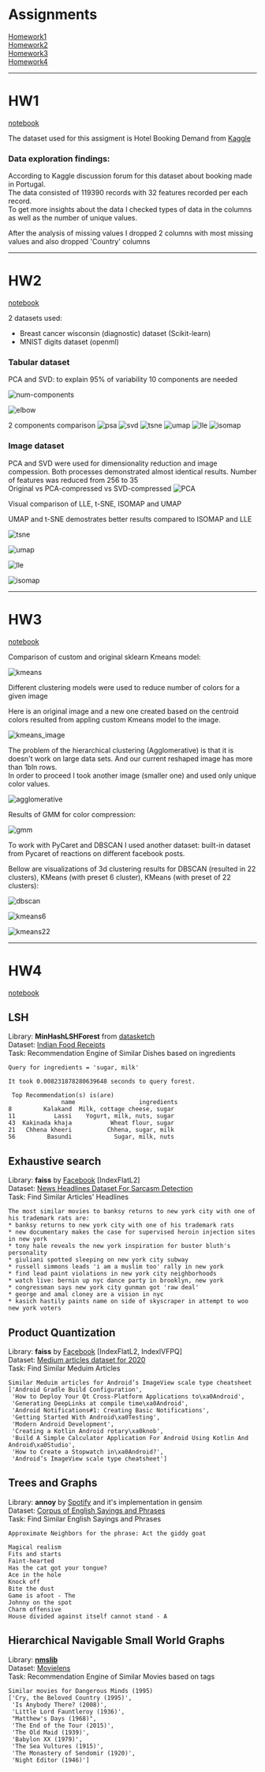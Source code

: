 # Assignments
[Homework1](#hw1) \
[Homework2](#hw2) \
[Homework3](#hw3) \
[Homework4](#hw4)

***
# HW1
[notebook](https://github.com/anastaszi/255_datamining/blob/main/HW1_AnastasiaZimina.ipynb)

The dataset used for this assigment is Hotel Booking Demand from [Kaggle](https://www.kaggle.com/jessemostipak/hotel-booking-demand/version/1)

### Data exploration findings: 

According to Kaggle discussion forum for this dataset about booking made in Portugal.\
The data consisted of 119390 records with 32 features recorded per each record. \
To get more insights about the data I checked types of data in the columns as well as the number of unique values. 

After the analysis of missing values I dropped 2 columns with most missing values and also dropped 'Country' columns

***
# HW2

[notebook](https://github.com/anastaszi/255_datamining/blob/main/HW2_Dimensionality_Reduction_Technics.ipynb)

2 datasets used: 
- Breast cancer wisconsin (diagnostic) dataset (Scikit-learn)
- MNIST digits dataset (openml)

### Tabular dataset

PCA and SVD: to explain 95% of variability 10 components are needed

![num-components](https://github.com/anastaszi/255_datamining/blob/main/img/num-components.png)

![elbow](https://github.com/anastaszi/255_datamining/blob/main/img/elbow.png)

2 components comparison
![psa](https://github.com/anastaszi/255_datamining/blob/main/img/pca.png)
![svd](https://github.com/anastaszi/255_datamining/blob/main/img/svd.png)
![tsne](https://github.com/anastaszi/255_datamining/blob/main/img/tsne.png)
![umap](https://github.com/anastaszi/255_datamining/blob/main/img/umap.png)
![lle](https://github.com/anastaszi/255_datamining/blob/main/img/lle.png)
![isomap](https://github.com/anastaszi/255_datamining/blob/main/img/isomap.png)


### Image dataset

PCA and SVD were used for dimensionality reduction and image compession. Both processes demonstrated almost identical results.
Number of features was reduced from 256  to 35 \
Original vs PCA-compressed vs SVD-compressed
![PCA](https://github.com/anastaszi/255_datamining/blob/main/img/img-pca.png)

Visual comparison of LLE, t-SNE, ISOMAP and UMAP

UMAP and t-SNE demostrates better results compared to ISOMAP and LLE

![tsne](https://github.com/anastaszi/255_datamining/blob/main/img/img-tsne.png)

![umap](https://github.com/anastaszi/255_datamining/blob/main/img/img-umap.png)

![lle](https://github.com/anastaszi/255_datamining/blob/main/img/img-lle.png)

![isomap](https://github.com/anastaszi/255_datamining/blob/main/img/img-isomap.png)

***
# HW3

[notebook](https://github.com/anastaszi/255_datamining/blob/main/HW3_Anastasia_Zimina.ipynb)

Comparison of custom and original sklearn Kmeans model: 

![kmeans](https://github.com/anastaszi/255_datamining/blob/main/img/hw3_kmeans.png)

Different clustering models were used to reduce number of colors for a given image 

Here is an original image and a new one created based on the centroid colors resulted from appling custom Kmeans model to the image.

![kmeans_image](https://github.com/anastaszi/255_datamining/blob/main/img/hw3_pic2.png)

The problem of the hierarchical clustering (Agglomerative) is that it is doesn't work on large data sets.
And our current reshaped image has more than 1bln rows. \
In order to proceed I took another image (smaller one) and used only unique color values.

![agglomerative](https://github.com/anastaszi/255_datamining/blob/main/img/hw3_pic1.png)

Results of GMM for color compression: 

![gmm](https://github.com/anastaszi/255_datamining/blob/main/img/hw3_pic3.jpg)

To work with PyCaret and DBSCAN I used another dataset: built-in dataset from Pycaret of reactions on different facebook posts.

Bellow are visualizations of 3d clustering results for DBSCAN (resulted in 22 clusters), KMeans (with preset 6 cluster), KMeans (with preset of 22 clusters):

![dbscan](https://github.com/anastaszi/255_datamining/blob/main/img/hw3_tsne_dbscan_pycaret.png)

![kmeans6](https://github.com/anastaszi/255_datamining/blob/main/img/hw3_tsne_kmeans_pycaret.png)

![kmeans22](https://github.com/anastaszi/255_datamining/blob/main/img/hw3_tsne_kmeans22_pycaret.png)

***
# HW4

[notebook](https://github.com/anastaszi/255_datamining/blob/main/HW4_Anastasia_Zimina.ipynb)

## LSH

Library: **MinHashLSHForest** from [datasketch](http://ekzhu.com/datasketch/lshforest.html) \
Dataset: [Indian Food Receipts](https://www.kaggle.com/nehaprabhavalkar/indian-food-101) \
Task: Recommendation Engine of Similar Dishes based on ingredients

```
Query for ingredients = 'sugar, milk'
```

```
It took 0.008231878280639648 seconds to query forest.

 Top Recommendation(s) is(are) 
               name                  ingredients
8         Kalakand  Milk, cottage cheese, sugar
11           Lassi    Yogurt, milk, nuts, sugar
43  Kakinada khaja           Wheat flour, sugar
21   Chhena kheeri          Chhena, sugar, milk
56         Basundi            Sugar, milk, nuts
```

## Exhaustive search

Library: **faiss** by [Facebook](https://github.com/facebookresearch/faiss) [IndexFlatL2] \
Dataset: [News Headlines Dataset For Sarcasm Detection](https://www.kaggle.com/rmisra/news-headlines-dataset-for-sarcasm-detection?select=Sarcasm_Headlines_Dataset_v2.json) \
Task: Find Similar Articles' Headlines

```
The most similar movies to banksy returns to new york city with one of his trademark rats are:
* banksy returns to new york city with one of his trademark rats
* new documentary makes the case for supervised heroin injection sites in new york
* tony hale reveals the new york inspiration for buster bluth's personality
* giuliani spotted sleeping on new york city subway
* russell simmons leads 'i am a muslim too' rally in new york
* find lead paint violations in new york city neighborhoods
* watch live: bernin up nyc dance party in brooklyn, new york
* congressman says new york city gunman got 'raw deal'
* george and amal cloney are a vision in nyc
* kasich hastily paints name on side of skyscraper in attempt to woo new york voters
```

## Product Quantization

Library: **faiss** by [Facebook](https://github.com/facebookresearch/faiss) [IndexFlatL2, IndexIVFPQ] \
Dataset: [Medium articles dataset for 2020](https://www.kaggle.com/shlokramteke/sdfadgdadfda) \
Task: Find Similar Meduim Articles

```
Similar Meduim articles for Android’s ImageView scale type cheatsheet
['Android Gradle Build Configuration',
 'How to Deploy Your Qt Cross-Platform Applications to\xa0Android',
 'Generating DeepLinks at compile time\xa0Android',
 'Android Notifications#1: Creating Basic Notifications',
 'Getting Started With Android\xa0Testing',
 'Modern Android Development',
 'Creating a Kotlin Android rotary\xa0knob',
 'Build A Simple Calculator Application For Android Using Kotlin And Android\xa0Studio',
 'How to Create a Stopwatch in\xa0Android?',
 'Android’s ImageView scale type cheatsheet']
```


## Trees and Graphs

Library: **annoy** by [Spotify](https://github.com/spotify/annoy) and it's implementation in gensim \
Dataset: [Corpus of English Sayings and Phrases](https://www.kaggle.com/bryanb/phrases-and-sayings) \
Task: Find Similar English Sayings and Phrases

```
Approximate Neighbors for the phrase: Act the giddy goat

Magical realism
Fits and starts
Faint-hearted
Has the cat got your tongue?
Ace in the hole
Knock off
Bite the dust
Game is afoot - The 
Johnny on the spot
Charm offensive
House divided against itself cannot stand - A 
```

## Hierarchical Navigable Small World Graphs

Library: [**nmslib**](https://github.com/nmslib/nmslib) \
Dataset: [Movielens](https://www.kaggle.com/grouplens/movielens-20m-dataset?select=movie.csv) \
Task: Recommendation Engine of Similar Movies based on tags

```
Similar movies for Dangerous Minds (1995)
['Cry, the Beloved Country (1995)',
 'Is Anybody There? (2008)',
 'Little Lord Fauntleroy (1936)',
 "Matthew's Days (1968)",
 'The End of the Tour (2015)',
 'The Old Maid (1939)',
 'Babylon XX (1979)',
 'The Sea Vultures (1915)',
 'The Monastery of Sendomir (1920)',
 'Night Editor (1946)']
```
